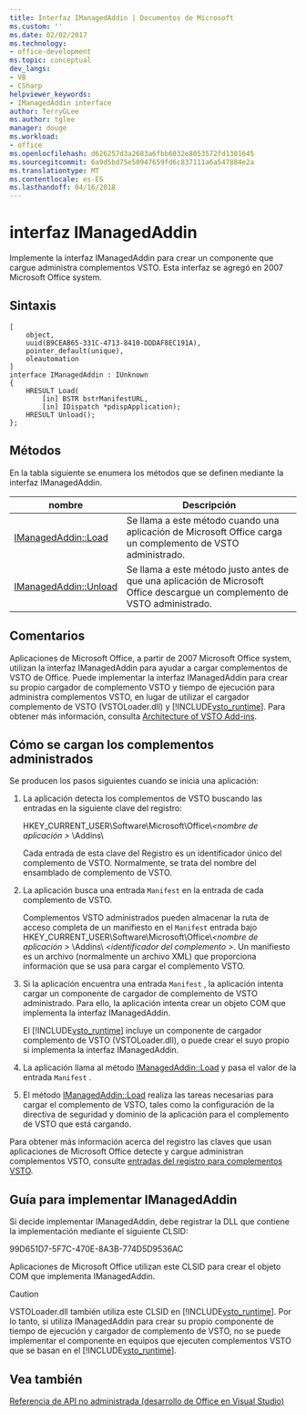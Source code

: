 ```yaml
---
title: Interfaz IManagedAddin | Documentos de Microsoft
ms.custom: ''
ms.date: 02/02/2017
ms.technology:
- office-development
ms.topic: conceptual
dev_langs:
- VB
- CSharp
helpviewer_keywords:
- IManagedAddin interface
author: TerryGLee
ms.author: tglee
manager: douge
ms.workload:
- office
ms.openlocfilehash: d626257d3a2683a6fbb6032e8053572fd1301645
ms.sourcegitcommit: 6a9d5bd75e50947659fd6c837111a6a547884e2a
ms.translationtype: MT
ms.contentlocale: es-ES
ms.lasthandoff: 04/16/2018
---
```

# <a name="imanagedaddin-interface"></a>interfaz IManagedAddin
  Implemente la interfaz IManagedAddin para crear un componente que cargue administra complementos VSTO. Esta interfaz se agregó en 2007 Microsoft Office system.  
  
## <a name="syntax"></a>Sintaxis  
  
```  
[  
    object,  
    uuid(B9CEAB65-331C-4713-8410-DDDAF8EC191A),  
    pointer_default(unique),  
    oleautomation  
]  
interface IManagedAddin : IUnknown  
{  
    HRESULT Load(  
        [in] BSTR bstrManifestURL,   
        [in] IDispatch *pdispApplication);  
    HRESULT Unload();  
};  
```  
  
## <a name="methods"></a>Métodos  
 En la tabla siguiente se enumera los métodos que se definen mediante la interfaz IManagedAddin.  
  
|nombre|Descripción|  
|----------|-----------------|  
|[IManagedAddin::Load](../vsto/imanagedaddin-load.md)|Se llama a este método cuando una aplicación de Microsoft Office carga un complemento de VSTO administrado.|  
|[IManagedAddin::Unload](../vsto/imanagedaddin-unload.md)|Se llama a este método justo antes de que una aplicación de Microsoft Office descargue un complemento de VSTO administrado.|  
  
## <a name="remarks"></a>Comentarios  
 Aplicaciones de Microsoft Office, a partir de 2007 Microsoft Office system, utilizan la interfaz IManagedAddin para ayudar a cargar complementos de VSTO de Office. Puede implementar la interfaz IManagedAddin para crear su propio cargador de complemento VSTO y tiempo de ejecución para administra complementos VSTO, en lugar de utilizar el cargador complemento de VSTO (VSTOLoader.dll) y [!INCLUDE[vsto_runtime](../vsto/includes/vsto-runtime-md.md)]. Para obtener más información, consulta [Architecture of VSTO Add-ins](../vsto/architecture-of-vsto-add-ins.md).  
  
## <a name="how-managed-add-ins-are-loaded"></a>Cómo se cargan los complementos administrados  
 Se producen los pasos siguientes cuando se inicia una aplicación:  
  
1.  La aplicación detecta los complementos de VSTO buscando las entradas en la siguiente clave del registro:  
  
     HKEY_CURRENT_USER\Software\Microsoft\Office\\*\<nombre de aplicación >* \Addins\  
  
     Cada entrada de esta clave del Registro es un identificador único del complemento de VSTO. Normalmente, se trata del nombre del ensamblado de complemento de VSTO.  
  
2.  La aplicación busca una entrada `Manifest` en la entrada de cada complemento de VSTO.  
  
     Complementos VSTO administrados pueden almacenar la ruta de acceso completa de un manifiesto en el `Manifest` entrada bajo HKEY_CURRENT_USER\Software\Microsoft\Office\\*\<nombre de aplicación >* \Addins\\  *\<identificador del complemento >*. Un manifiesto es un archivo (normalmente un archivo XML) que proporciona información que se usa para cargar el complemento VSTO.  
  
3.  Si la aplicación encuentra una entrada `Manifest` , la aplicación intenta cargar un componente de cargador de complemento de VSTO administrado. Para ello, la aplicación intenta crear un objeto COM que implementa la interfaz IManagedAddin.  
  
     El [!INCLUDE[vsto_runtime](../vsto/includes/vsto-runtime-md.md)] incluye un componente de cargador complemento de VSTO (VSTOLoader.dll), o puede crear el suyo propio si implementa la interfaz IManagedAddin.  
  
4.  La aplicación llama al método [IManagedAddin::Load](../vsto/imanagedaddin-load.md) y pasa el valor de la entrada `Manifest` .  
  
5.  El método [IManagedAddin::Load](../vsto/imanagedaddin-load.md) realiza las tareas necesarias para cargar el complemento de VSTO, tales como la configuración de la directiva de seguridad y dominio de la aplicación para el complemento de VSTO que está cargando.  
  
 Para obtener más información acerca del registro las claves que usan aplicaciones de Microsoft Office detecte y cargue administran complementos VSTO, consulte [entradas del registro para complementos VSTO](../vsto/registry-entries-for-vsto-add-ins.md).  
  
## <a name="guidance-for-implementing-imanagedaddin"></a>Guía para implementar IManagedAddin  
 Si decide implementar IManagedAddin, debe registrar la DLL que contiene la implementación mediante el siguiente CLSID:  
  
 99D651D7-5F7C-470E-8A3B-774D5D9536AC  
  
 Aplicaciones de Microsoft Office utilizan este CLSID para crear el objeto COM que implementa IManagedAddin.  
  
> [!CAUTION]  
>  VSTOLoader.dll también utiliza este CLSID en [!INCLUDE[vsto_runtime](../vsto/includes/vsto-runtime-md.md)]. Por lo tanto, si utiliza IManagedAddin para crear su propio componente de tiempo de ejecución y cargador de complemento de VSTO, no se puede implementar el componente en equipos que ejecuten complementos VSTO que se basan en el [!INCLUDE[vsto_runtime](../vsto/includes/vsto-runtime-md.md)].  
  
## <a name="see-also"></a>Vea también  
 [Referencia de API no administrada &#40;desarrollo de Office en Visual Studio&#41;](../vsto/unmanaged-api-reference-office-development-in-visual-studio.md)  
  
  